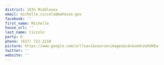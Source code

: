 ```yaml
---
district: 15th Middlesex
email: michelle.ciccolo@mahouse.gov
facebook: ''
first_name: Michelle
house_url: ''
last_name: Ciccolo
party: D
phone: (617) 722-2210
picture: https://www.google.com/url?sa=i&source=images&cd=&ved=2ahUKEwiOiYyFitjgAhVKn-AKHRDjBLwQjRx6BAgBEAU&url=http%3A%2F%2Fwww.michelleciccolo.com%2Fabout.html&psig=AOvVaw0oSMzEiEodrwJLUC2RHRec&ust=1551225115156613
twitter: ''
website: ''
---
```

